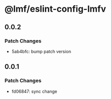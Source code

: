 # @lmf/eslint-config-lmfv

## 0.0.2

### Patch Changes

- 5ab4bfc: bump patch version

## 0.0.1

### Patch Changes

- fd06847: sync change
